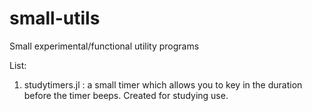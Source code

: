 # small-utils
Small experimental/functional utility programs

List:

  1. studytimers.jl   :  a small timer which allows you to key in the duration before the timer beeps. Created for studying use.
